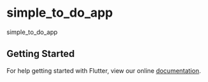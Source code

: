 # simple_to_do_app

simple_to_do_app

## Getting Started

For help getting started with Flutter, view our online
[documentation](https://flutter.io/).
